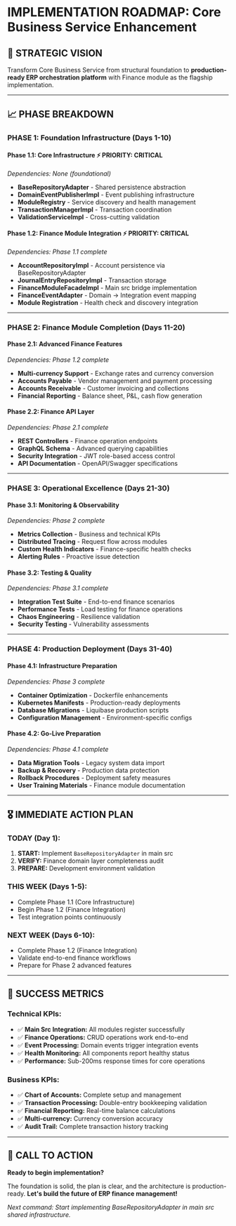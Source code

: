 # IMPLEMENTATION ROADMAP: Core Business Service Enhancement

## 🎯 STRATEGIC VISION

Transform Core Business Service from structural foundation to **production-ready ERP orchestration platform** with Finance module as the flagship implementation.

---

## 📈 PHASE BREAKDOWN

### **PHASE 1: Foundation Infrastructure** (Days 1-10)

#### **Phase 1.1: Core Infrastructure** ⚡ PRIORITY: CRITICAL

_Dependencies: None (foundational)_

-   **BaseRepositoryAdapter** - Shared persistence abstraction
-   **DomainEventPublisherImpl** - Event publishing infrastructure
-   **ModuleRegistry** - Service discovery and health management
-   **TransactionManagerImpl** - Transaction coordination
-   **ValidationServiceImpl** - Cross-cutting validation

#### **Phase 1.2: Finance Module Integration** ⚡ PRIORITY: CRITICAL

_Dependencies: Phase 1.1 complete_

-   **AccountRepositoryImpl** - Account persistence via BaseRepositoryAdapter
-   **JournalEntryRepositoryImpl** - Transaction storage
-   **FinanceModuleFacadeImpl** - Main src bridge implementation
-   **FinanceEventAdapter** - Domain → Integration event mapping
-   **Module Registration** - Health check and discovery integration

---

### **PHASE 2: Finance Module Completion** (Days 11-20)

#### **Phase 2.1: Advanced Finance Features**

_Dependencies: Phase 1.2 complete_

-   **Multi-currency Support** - Exchange rates and currency conversion
-   **Accounts Payable** - Vendor management and payment processing
-   **Accounts Receivable** - Customer invoicing and collections
-   **Financial Reporting** - Balance sheet, P&L, cash flow generation

#### **Phase 2.2: Finance API Layer**

_Dependencies: Phase 2.1 complete_

-   **REST Controllers** - Finance operation endpoints
-   **GraphQL Schema** - Advanced querying capabilities
-   **Security Integration** - JWT role-based access control
-   **API Documentation** - OpenAPI/Swagger specifications

---

### **PHASE 3: Operational Excellence** (Days 21-30)

#### **Phase 3.1: Monitoring & Observability**

_Dependencies: Phase 2 complete_

-   **Metrics Collection** - Business and technical KPIs
-   **Distributed Tracing** - Request flow across modules
-   **Custom Health Indicators** - Finance-specific health checks
-   **Alerting Rules** - Proactive issue detection

#### **Phase 3.2: Testing & Quality**

_Dependencies: Phase 3.1 complete_

-   **Integration Test Suite** - End-to-end finance scenarios
-   **Performance Tests** - Load testing for finance operations
-   **Chaos Engineering** - Resilience validation
-   **Security Testing** - Vulnerability assessments

---

### **PHASE 4: Production Deployment** (Days 31-40)

#### **Phase 4.1: Infrastructure Preparation**

_Dependencies: Phase 3 complete_

-   **Container Optimization** - Dockerfile enhancements
-   **Kubernetes Manifests** - Production-ready deployments
-   **Database Migrations** - Liquibase production scripts
-   **Configuration Management** - Environment-specific configs

#### **Phase 4.2: Go-Live Preparation**

_Dependencies: Phase 4.1 complete_

-   **Data Migration Tools** - Legacy system data import
-   **Backup & Recovery** - Production data protection
-   **Rollback Procedures** - Deployment safety measures
-   **User Training Materials** - Finance module documentation

---

## 🎖️ IMMEDIATE ACTION PLAN

### **TODAY (Day 1):**

1. **START:** Implement `BaseRepositoryAdapter` in main src
2. **VERIFY:** Finance domain layer completeness audit
3. **PREPARE:** Development environment validation

### **THIS WEEK (Days 1-5):**

-   Complete Phase 1.1 (Core Infrastructure)
-   Begin Phase 1.2 (Finance Integration)
-   Test integration points continuously

### **NEXT WEEK (Days 6-10):**

-   Complete Phase 1.2 (Finance Integration)
-   Validate end-to-end finance workflows
-   Prepare for Phase 2 advanced features

---

## 🎯 SUCCESS METRICS

### **Technical KPIs:**

-   ✅ **Main Src Integration:** All modules register successfully
-   ✅ **Finance Operations:** CRUD operations work end-to-end
-   ✅ **Event Processing:** Domain events trigger integration events
-   ✅ **Health Monitoring:** All components report healthy status
-   ✅ **Performance:** Sub-200ms response times for core operations

### **Business KPIs:**

-   ✅ **Chart of Accounts:** Complete setup and management
-   ✅ **Transaction Processing:** Double-entry bookkeeping validation
-   ✅ **Financial Reporting:** Real-time balance calculations
-   ✅ **Multi-currency:** Currency conversion accuracy
-   ✅ **Audit Trail:** Complete transaction history tracking

---

## 🚀 CALL TO ACTION

**Ready to begin implementation?**

The foundation is solid, the plan is clear, and the architecture is production-ready. **Let's build the future of ERP finance management!**

_Next command: Start implementing BaseRepositoryAdapter in main src shared infrastructure._
